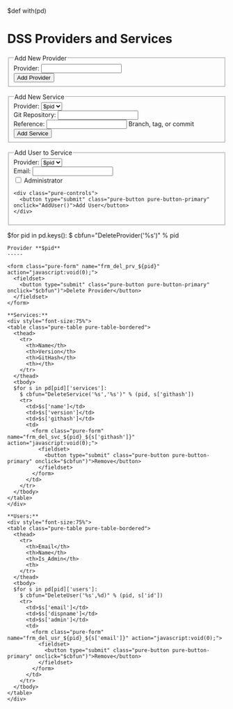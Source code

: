 $def with(pd)

<script>

function AddServiceListener() {
  window.alert(this.responseText);
  location.reload(true);
}

function AddService() {
  var f = document.frm_add_svc;
  var xhttp = new XMLHttpRequest();
  xhttp.open("POST", `/api/admin/providers/$${f.provider.value}/services`, true);
  xhttp.setRequestHeader('Content-type', 'application/x-www-form-urlencoded');
  xhttp.addEventListener("load", AddServiceListener);
  xhttp.send(`repo=$${f.repo.value}&ref=$${f.ref.value}`);
}

function AddProviderListener() {
  window.alert(this.responseText);
  location.reload(true);
}

function AddProvider() {
  var f = document.frm_add_prv;
  var xhttp = new XMLHttpRequest();
  xhttp.open("POST", `/api/admin/providers`, true);
  xhttp.setRequestHeader('Content-type', 'application/x-www-form-urlencoded');
  xhttp.addEventListener("load", AddProviderListener);
  xhttp.send(`name=$${f.provider.value}`);
}

function AddUser() {
  var f = document.frm_add_user;
  var xhttp = new XMLHttpRequest();
  xhttp.open("POST", `/api/admin/providers/$${f.provider.value}/users`, true);
  xhttp.setRequestHeader('Content-type', 'application/x-www-form-urlencoded');
  xhttp.addEventListener("load", AddProviderListener);
  var isadmin = (f.admin.value ? 1 : 0)
  xhttp.send(`email=$${f.email.value}&admin=$${isadmin}`);
}

function DeleteProvider(prov) {
  var xhttp = new XMLHttpRequest();
  xhttp.open("GET", `/api/admin/providers/$${prov}/delete`, true);
  xhttp.setRequestHeader('Content-type', 'application/x-www-form-urlencoded');
  xhttp.addEventListener("load", AddProviderListener);
  xhttp.send();
}

function DeleteService(prov, githash) {
  var xhttp = new XMLHttpRequest();
  xhttp.open("GET", `/api/admin/providers/$${prov}/services/$${githash}/delete`, true);
  xhttp.setRequestHeader('Content-type', 'application/x-www-form-urlencoded');
  xhttp.addEventListener("load", AddProviderListener);
  xhttp.send();
}

function DeleteUser(prov, id) {
  var xhttp = new XMLHttpRequest();
  xhttp.open("GET", `/api/admin/providers/$${prov}/users/$${id}/delete`, true);
  xhttp.setRequestHeader('Content-type', 'application/x-www-form-urlencoded');
  xhttp.addEventListener("load", AddProviderListener);
  xhttp.send();
}

</script>

DSS Providers and Services
=====

<form class="pure-form pure-form-aligned" name="frm_add_prv" id="frm_add_prv" action="javascript:void(0);">
  <fieldset>
    <legend>Add New Provider</legend>
    <div class="pure-control-group">
      <label for="provider">Provider:</label>
      <input name="provider" type="text">
    </div>
    <div class="pure-controls">
      <button type="submit" class="pure-button pure-button-primary" onclick="AddProvider()">Add Provider</button>
    </div>
  </fieldset>
</form>

<form class="pure-form pure-form-aligned" id="frm_add_svc" name="frm_add_svc" action="javascript:void(0);">
  <fieldset>
    <legend>Add New Service</legend>
    <div class="pure-control-group">
      <label for="provider">Provider:</label>
      <select name="provider">
        $for pid in pd.keys():
          <option value="$pid">$pid</option>
      </select>
    </div>
    <div class="pure-control-group">
      <label for="repo">Git Repository:</label>
      <input type="url" name="repo">
    </div>
    <div class="pure-control-group">
      <label for="ref">Reference:</label>
      <input type="text" name="ref">
      <span class="pure-form-message-inline">Branch, tag, or commit</span>
    </div>
    <div class="pure-controls">
      <button type="submit" class="pure-button pure-button-primary" onclick="AddService()">Add Service</button>
      <span id="frm_add_svc_result"></span>
    </div>
  </fieldset>
</form>

<form class="pure-form pure-form-aligned" id="frm_add_user" name="frm_add_user" action="javascript:void(0);">
  <fieldset>
    <legend>Add User to Service</legend>
    <div class="pure-control-group">
      <label for="provider">Provider:</label>
      <select name="provider">
        $for pid in pd.keys():
          <option value="$pid">$pid</option>
      </select>
    </div>
    <div class="pure-control-group">
      <label for="repo">Email:</label>
      <input type="email" name="email">
    </div>
    <div class="pure-controls">
       <input name="admin" type="checkbox" value=off> Administrator</input>
    </div>

    <div class="pure-controls">
      <button type="submit" class="pure-button pure-button-primary" onclick="AddUser()">Add User</button>
    </div>
  </fieldset>
</form>

$for pid in pd.keys():
  $ cbfun="DeleteProvider('%s')" % pid
    
    Provider **$pid**
    -----

    <form class="pure-form" name="frm_del_prv_${pid}" action="javascript:void(0);">
      <fieldset>
        <button type="submit" class="pure-button pure-button-primary" onclick="$cbfun")">Delete Provider</button>
      </fieldset>
    </form>

    **Services:**
    <div style="font-size:75%">
    <table class="pure-table pure-table-bordered">
      <thead>
        <tr>
          <th>Name</th>
          <th>Version</th>
          <th>GitHash</th>
          <th></th>
        </tr>
      </thead>
      <tbody>
      $for s in pd[pid]['services']:
        $ cbfun="DeleteService('%s','%s')" % (pid, s['githash'])
        <tr>
          <td>$s['name']</td>
          <td>$s['version']</td>
          <td>$s['githash']</td>
          <td>
            <form class="pure-form" name="frm_del_svc_${pid}_${s['githash']}" action="javascript:void(0);">
              <fieldset>
                <button type="submit" class="pure-button pure-button-primary" onclick="$cbfun")">Remove</button>
              </fieldset>
            </form>
          </td>
        </tr>
      </tbody>
    </table>
    </div>

    **Users:**
    <div style="font-size:75%">
    <table class="pure-table pure-table-bordered">
      <thead>
        <tr>
          <th>Email</th>
          <th>Name</th>
          <th>Is_Admin</th>
          <th>
        </tr>
      </thead>
      <tbody>
      $for s in pd[pid]['users']:
        $ cbfun="DeleteUser('%s',%d)" % (pid, s['id'])
        <tr>
          <td>$s['email']</td>
          <td>$s['dispname']</td>
          <td>$s['admin']</td>
          <td>
            <form class="pure-form" name="frm_del_usr_${pid}_${s['email']}" action="javascript:void(0);">
              <fieldset>
                <button type="submit" class="pure-button pure-button-primary" onclick="$cbfun")">Remove</button>
              </fieldset>
            </form>
          </td>
        </tr>
      </tbody>
    </table>
    </div>

      



